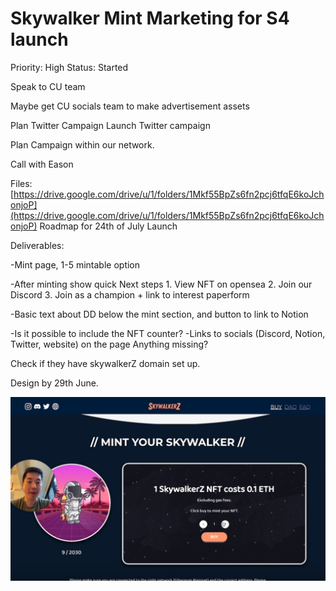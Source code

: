 # Skywalker Mint Marketing for S4 launch

Priority: High
Status: Started

Speak to CU team

Maybe get CU socials team to make advertisement assets

Plan Twitter Campaign
Launch Twitter campaign

Plan Campaign within our network. 

Call with Eason

Files: [https://drive.google.com/drive/u/1/folders/1Mkf55BpZs6fn2pcj6tfqE6koJchonjoP](https://drive.google.com/drive/u/1/folders/1Mkf55BpZs6fn2pcj6tfqE6koJchonjoP)
Roadmap for 24th of July Launch

Deliverables:

-Mint page, 1-5 mintable option

-After minting show quick Next steps 1. View NFT on opensea 2. Join our Discord 3. Join as a champion + link to interest paperform

-Basic text about DD below the mint section, and button to link to Notion

-Is it possible to include the NFT counter? 
-Links to socials (Discord, Notion, Twitter, website) on the page
Anything missing?

Check if they have skywalkerZ domain set up. 

Design by 29th June.

![Untitled](Skywalker%20Mint%20Marketing%20for%20S4%20launch%20b9b5bbcd7c6a4721b11208ba7c090907/Untitled.png)
